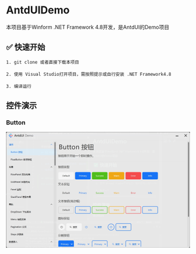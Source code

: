 # AntdUIDemo

本项目基于Winform .NET Framework 4.8开发，是AntdUI的Demo项目

## ✅ 快速开始
```
1. git clone 或者直接下载本项目

2. 使用 Visual Studio打开项目，需按照提示或自行安装 .NET Framework4.8

3. 编译运行
```

## 控件演示

### Button
![Button](assets/screenshots/Button.png)